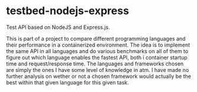# testbed-nodejs-express
Test API based on NodeJS and Express.js.

This is part of a project to compare different programming languages and their performance in a containerized environment. The idea is to implement the same API in all languages and do various benchmarks on all of them to figure out which language enables the fastest API, both i container startup time and request/response time. The languages and frameworks chosen are simply the ones I have some level of knowledge in atm. I have made no further analysis on wether or not a chosen framework would actually be the best within that given language for this given task.

